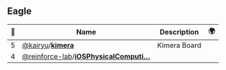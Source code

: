 ## Eagle 

|:star2: | Name | Description | 🌍|
|---|---|---|---|
|5|[@kairyu](https://github.com/kairyu)/[**kimera**](https://github.com/kairyu/kimera)|Kimera Board||
|4|[@reinforce-lab](https://github.com/reinforce-lab)/[**iOSPhysicalComputi…**](https://github.com/reinforce-lab/iOSPhysicalComputing01)|||


